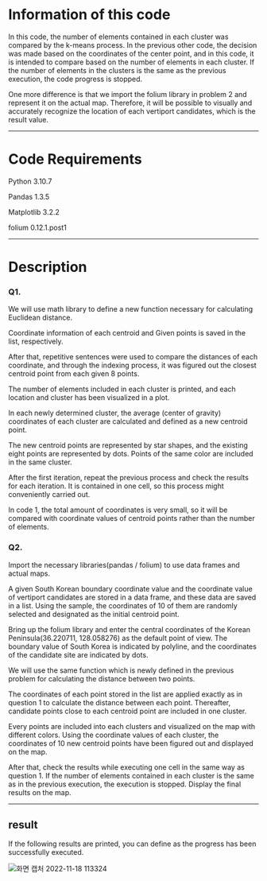 # Information of this code

In this code, the number of elements contained in each cluster was compared by the k-means process. 
In the previous other code, the decision was made based on the coordinates of the center point, 
and in this code, it is intended to compare based on the number of elements in each cluster. 
If the number of elements in the clusters is the same as the previous execution, the code progress is stopped. 

One more difference is that we import the folium library in problem 2 and represent it on the actual map. 
Therefore, it will be possible to visually and accurately recognize the location of each vertiport candidates, which is the result value.

-----------------------------------------

# Code Requirements

Python 3.10.7

Pandas 1.3.5

Matplotlib 3.2.2

folium 0.12.1.post1

-----------------------------------------

# Description

### Q1.

We will use math library to define a new function necessary for calculating Euclidean distance.

Coordinate information of each centroid and Given points is saved in the list, respectively.

After that, repetitive sentences were used to compare the distances of each coordinate, 
and through the indexing process, it was figured out the closest centroid point from each given 8 points.

The number of elements included in each cluster is printed, and each location and cluster has been visualized in a plot.

In each newly determined cluster, the average (center of gravity) coordinates of each cluster are calculated and defined as a new centroid point.

The new centroid points are represented by star shapes, and the existing eight points are represented by dots.
Points of the same color are included in the same cluster.

After the first iteration, repeat the previous process and check the results for each iteration.
It is contained in one cell, so this process might conveniently carried out.

In code 1, the total amount of coordinates is very small, so it will be compared with coordinate values of centroid points rather than the number of elements.



### Q2.

Import the necessary libraries(pandas / folium) to use data frames and actual maps.

A given South Korean boundary coordinate value and the coordinate value of vertiport candidates are stored in a data frame, and these data are saved in a list.
Using the sample, the coordinates of 10 of them are randomly selected and designated as the initial centroid point.

Bring up the folium library and enter the central coordinates of the Korean Peninsula(36.220711, 128.058276) as the default point of view.
The boundary value of South Korea is indicated by polyline, and the coordinates of the candidate site are indicated by dots.

We will use the same function which is newly defined in the previous problem for calculating the distance between two points.

The coordinates of each point stored in the list are applied exactly as in question 1 to calculate the distance between each point.
Thereafter, candidate points close to each centroid point are included in one cluster.

Every points are included into each clusters and visualized on the map with different colors.
Using the coordinate values of each cluster, the coordinates of 10 new centroid points have been figured out and displayed on the map.

After that, check the results while executing one cell in the same way as question 1.
If the number of elements contained in each cluster is the same as in the previous execution, the execution is stopped.
Display the final results on the map.

------------------------------------------

## result

If the following results are printed, you can define as the progress has been successfully executed.

![화면 캡처 2022-11-18 113324](https://user-images.githubusercontent.com/118390275/202603602-789841e6-98cf-4d4f-bab5-73137230f068.png)
